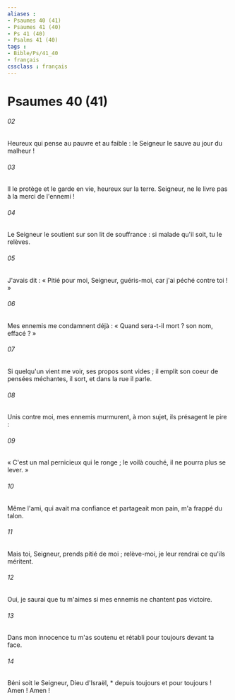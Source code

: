 ```yaml
---
aliases : 
- Psaumes 40 (41)
- Psaumes 41 (40)
- Ps 41 (40)
- Psalms 41 (40)
tags : 
- Bible/Ps/41_40
- français
cssclass : français
---
```


# Psaumes 40 (41)

###### 02
Heureux qui pense au pauvre et au faible : le Seigneur le sauve au jour du malheur !
###### 03
Il le protège et le garde en vie, heureux sur la terre. Seigneur, ne le livre pas à la merci de l'ennemi !
###### 04
Le Seigneur le soutient sur son lit de souffrance : si malade qu'il soit, tu le relèves.
###### 05
J'avais dit : « Pitié pour moi, Seigneur, guéris-moi, car j'ai péché contre toi ! »
###### 06
Mes ennemis me condamnent déjà : « Quand sera-t-il mort ? son nom, effacé ? »
###### 07
Si quelqu'un vient me voir, ses propos sont vides ; il emplit son coeur de pensées méchantes, il sort, et dans la rue il parle.
###### 08
Unis contre moi, mes ennemis murmurent, à mon sujet, ils présagent le pire :
###### 09
« C'est un mal pernicieux qui le ronge ; le voilà couché, il ne pourra plus se lever. »
###### 10
Même l'ami, qui avait ma confiance et partageait mon pain, m'a frappé du talon.
###### 11
Mais toi, Seigneur, prends pitié de moi ; relève-moi, je leur rendrai ce qu'ils méritent.
###### 12
Oui, je saurai que tu m'aimes si mes ennemis ne chantent pas victoire.
###### 13
Dans mon innocence tu m'as soutenu et rétabli pour toujours devant ta face.
###### 14
Béni soit le Seigneur, Dieu d'Israël, * depuis toujours et pour toujours ! Amen ! Amen !

